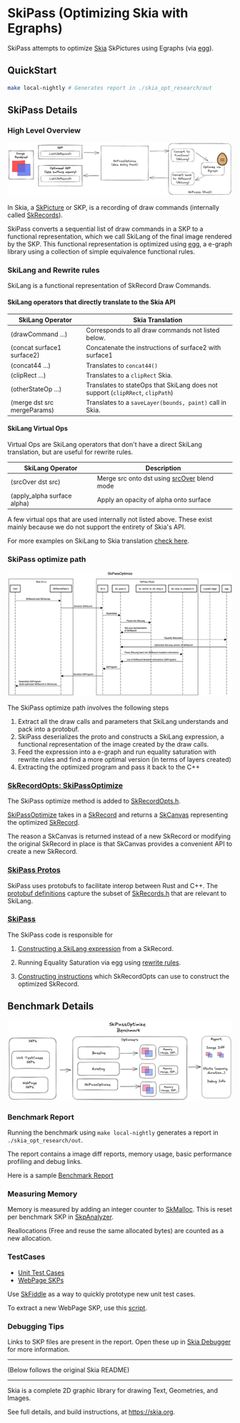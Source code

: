 # SkiPass (Optimizing Skia with Egraphs)

SkiPass attempts to optimize [Skia](https://skia.org) SkPictures using Egraphs (via [egg](https://egraphs-good.github.io/)).

## QuickStart

```bash
make local-nightly # Generates report in ./skia_opt_research/out
```


## SkiPass Details 

### High Level Overview

![image](./skia_opt_research/docs/overview.png)

In Skia, a [SkPicture](https://api.skia.org/classSkPicture.html) or SKP, is a recording of draw commands (internally called [SkRecords](https://source.chromium.org/chromium/chromium/src/+/main:third_party/skia/src/core/SkRecords.h?q=SkRecords&ss=chromium)).

SkiPass converts a sequential list of draw commands in a SKP to a functional representation, which we call SkiLang of the final image rendered by the SKP. This functional representation is optimized using [egg](https://github.com/egraphs-good/egg), a e-graph library using a collection of simple equivalence functional rules. 


### SkiLang and Rewrite rules

SkiLang is a functional representation of SkRecord Draw Commands. 

#### SkiLang operators that directly translate to the Skia API

|SkiLang Operator| Skia Translation |
|----------------|-------------|
|(drawCommand ...)  | Corresponds to all draw commands not listed below. |
|(concat surface1 surface2) | Concatenate the instructions of surface2 with surface1 |
|(concat44 ...)   |  Translates to `concat44()` |
|(clipRect ...) | Translates to a `clipRect` Skia. | 
|(otherStateOp ...) |  Translates to stateOps that SkiLang does not support (`clipRRect`, `clipPath`) |
|(merge dst src mergeParams) | Translates to a `saveLayer(bounds, paint)` call in Skia. 

#### SkiLang Virtual Ops

Virtual Ops are SkiLang operators that don't have a direct SkiLang translation, but are useful for rewrite rules.


|SkiLang Operator | Description |
|-----------------|-------------|
|(srcOver dst src)| Merge src onto dst using [srcOver](https://api.skia.org/SkBlendMode_8h.html#ad96d76accb8ff5f3eafa29b91f7a25f0aaf4170d00ece11896f697ccda0745dff) blend mode   |
|(apply_alpha surface alpha)| Apply an opacity of alpha onto surface |

A few virtual ops that are used internally not listed above. These exist mainly because we do not support the entirety of Skia's API.

For more examples on SkiLang to Skia translation [check here](SkiLang.md).

### SkiPass optimize path

![image](./skia_opt_research/docs/SkiPassOptimize.png)

The SkiPass optimize path involves the following steps

1. Extract all the draw calls and parameters that SkiLang understands and pack into a protobuf.
2. SkiPass deserializes the proto and constructs a SkiLang expression, a functional representation of the image created by the draw calls.
3. Feed the expression into a e-graph and run equality saturation with rewrite rules and find a more optimal version (in terms of layers created) 
4. Extracting the optimized program and pass it back to the C++

### [SkRecordOpts: SkiPassOptimize](src/core/SkRecordOpts.h)
The SkiPass optimize method is added to [SkRecordOpts.h](src/core/SkRecordOpts.h). 

[SkiPassOptimize](src/core/SkRecordOpts.h) takes in a [SkRecord](src/core/SkRecord.h) and returns a [SkCanvas](include/core/SkCanvas.h) representing the optimized [SkRecord](src/core/SkRecord.h). 

The reason a SkCanvas is returned instead of a new SkRecord or modifying the original SkRecord in place is that SkCanvas provides a convenient API to create a new SkRecord.

### [SkiPass Protos](skia_opt_research/protos/ski_pass.proto)
SkiPass uses protobufs to facilitate interop between Rust and C++. The [protobuf definitions](skia_opt_research/protos/ski_pass.proto) capture the subset of [SkRecords.h](src/core/SkRecords.h) that are relevant to SkiLang.

### [SkiPass](skia_opt_research/SkiPass/)

The SkiPass code is responsible for

1. [Constructing a SkiLang expression](skia_opt_reserach/SkiPass/src/sk_record_to_ski_lang.rs) from a SkRecord. 
2. Running Equality Saturation via egg using [rewrite rules](skia_opt_research/SkiPass/ski_lang_rules.rs).

3. [Constructing instructions](skia_opt_research/SkiPass/src/ski_lang_to_program.rs) which SkRecordOpts can use to construct the optimized SkRecord.


## Benchmark Details

![image](skia_opt_research/docs/benchmark.png)

### Benchmark Report

Running the benchmark using `make local-nightly` generates a report in `./skia_opt_research/out`. 

The report contains a image diff reports, memory usage, basic performance profiling and debug links.

Here is a sample [Benchmark Report](http://nightly.cs.washington.edu/reports/skia/1683325742/)

### Measuring Memory
Memory is measured by adding an integer counter to [SkMalloc](include/private/SkMalloc.h#L146). This is reset per benchmark SKP in [SkpAnalyzer](./skia_opt_research/skp_analyzer.h).

Reallocations (Free and reuse the same allocated bytes) are counted as a new allocation. 

### TestCases

* [Unit Test Cases](./skia_opt_research/gen_skp.cpp)
* [WebPage SKPs](./skia_opt_research/webpage_skps/)

Use [SkFiddle](https://fiddle.skia.org) as a way to quickly prototype new unit test cases.

To extract a new WebPage SKP, use this [script](./gen_webpage_skps.py). 

### Debugging Tips

Links to SKP files are present in the report. Open these up in [Skia Debugger](https://debugger.skia.org) for more information.

-------------
(Below follows the original Skia README)

--------

Skia is a complete 2D graphic library for drawing Text, Geometries, and Images.

See full details, and build instructions, at https://skia.org.
